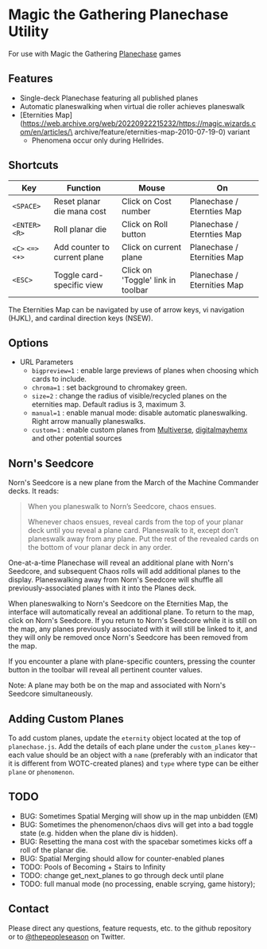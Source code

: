 Magic the Gathering Planechase Utility
======================================

For use with Magic the Gathering [Planechase](https://mtg.gamepedia.com/Planechase) games

Features
--------

- Single-deck Planechase featuring all published planes
- Automatic planeswalking when virtual die roller achieves planeswalk
- [Eternities Map](https://web.archive.org/web/20220922215232/https://magic.wizards.com/en/articles/\
archive/feature/eternities-map-2010-07-19-0) variant
  - Phenomena occur only during Hellrides.

Shortcuts
------------------

Key | Function | Mouse | On
--- | -------- | ----- | --
`<SPACE>` | Reset planar die mana cost | Click on Cost number | Planechase / Eternties Map
`<ENTER>` `<R>` | Roll planar die | Click on Roll button | Planechase / Eternties Map
`<C>` `<=>` `<+>` | Add counter to current plane | Click on current plane | Planechase / Eternities Map
`<ESC>` | Toggle card-specific view | Click on 'Toggle' link in toolbar | Planechase / Eternities Map

The Eternities Map can be navigated by use of arrow keys, vi navigation (HJKL), and cardinal direction keys (NSEW).

Options
-------

- URL Parameters
  - `bigpreview=1` : enable large previews of planes when choosing which cards to include.
  - `chroma=1` : set background to chromakey green.
  - `size=2` : change the radius of visible/recycled planes on the eternities map. Default radius is 3, maximum 3.
  - `manual=1` : enable manual mode: disable automatic planeswalking. Right arrow manually planeswalks.
  - `custom=1` : enable custom planes from [Multiverse](https://www.reddit.com/r/custommagic/comments/7sgecl/multiverse_the_custom_planechase_expansion/), [digitalmayhemx](https://www.reddit.com/u/digitalmayhemx) and other potential sources

Norn's Seedcore
---------------
Norn's Seedcore is a new plane from the March of the Machine Commander
decks. It reads:

> When you planeswalk to Norn’s Seedcore, chaos ensues.
>
> Whenever chaos ensues, reveal cards from the top of your planar deck
> until you reveal a plane card. Planeswalk to it, except don’t
> planeswalk away from any plane. Put the rest of the revealed cards
> on the bottom of vour planar deck in any order.

One-at-a-time Planechase will reveal an additional plane with Norn's
Seedcore, and subsequent Chaos rolls will add additional planes to the
display. Planeswalking away from Norn's Seedcore will shuffle all
previously-associated planes with it into the Planes deck.

When planeswalking to Norn's Seedcore on the Eternities Map, the
interface will automatically reveal an additional plane. To return to
the map, click on Norn's Seedcore. If you return to Norn's Seedcore
while it is still on the map, any planes previously associated with it
will still be linked to it, and they will only be removed once Norn's
Seedcore has been removed from the map.

If you encounter a plane with plane-specific counters, pressing the
counter button in the toolbar will reveal all pertinent counter
values.

Note: A plane may both be on the map and associated with Norn's
Seedcore simultaneously.

Adding Custom Planes
--------------------

To add custom planes, update the `eternity` object located at the top
of `planechase.js`. Add the details of each plane under the
`custom_planes` key--each value should be an object with a `name`
(preferably with an indicator that it is different from WOTC-created
planes) and `type` where type can be either `plane` or `phenomenon`.

TODO
----

* BUG: Sometimes Spatial Merging will show up in the map unbidden (EM)
* BUG: Sometimes the phenomenon/chaos divs will get into a bad toggle state
  (e.g. hidden when the plane div is hidden).
* BUG: Resetting the mana cost with the spacebar sometimes kicks off a roll of the planar die.
* BUG: Spatial Merging should allow for counter-enabled planes
* TODO: Pools of Becoming + Stairs to Infinity
* TODO: change get_next_planes to go through deck until plane
* TODO: full manual mode (no processing, enable scrying, game history);

Contact
-------

Please direct any questions, feature requests, etc. to the github repository or to [@thepeopleseason](https://twitter.com/thepeopleseason) on Twitter.
